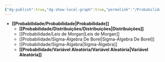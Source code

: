 ```yaml
---
{"dg-publish":true,"dg-show-local-graph":true,"permalink":"/Probabilidade/Probabilidade/","dgShowLocalGraph":true,"dgPassFrontmatter":true,"created":"2025-05-20T13:30:28.856-03:00"}
---
```




- **[[Probabilidade/Probabilidade\|Probabilidade]]**
	- **[[Probabilidade/Distribuições/Distribuições\|Distribuições]]**
	- [[Probabilidade/Leis de Morgan\|Leis de Morgan]]
	- [[Probabilidade/Sigma-Álgebra De Borel\|Sigma-Álgebra De Borel]]
	- [[Probabilidade/Sigma-Álgebra\|Sigma-Álgebra]]
	- **[[Probabilidade/Variável Aleatória/Variável Aleatória\|Variável Aleatória]]**


